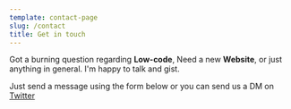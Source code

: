 ```yaml
---
template: contact-page
slug: /contact
title: Get in touch
---
```

Got a burning question regarding **Low-code**, Need a new **Website**, or just anything in general. I'm happy to talk and gist.

Just send  a message using the form below or you can send us a DM on [Twitter](https://twitter.com/Babs_tinapa)


